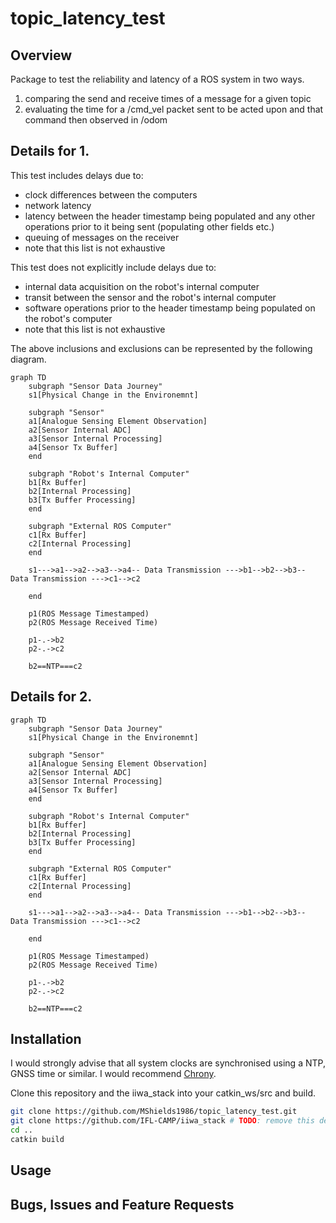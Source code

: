 # topic_latency_test
## Overview
Package to test the reliability and latency of a ROS system in two ways.
1. comparing the send and receive times of a message for a given topic
2. evaluating the time for a /cmd_vel packet sent to be acted upon and that command then observed in /odom

## Details for 1.
This test includes delays due to:
- clock differences between the computers
- network latency
- latency between the header timestamp being populated and any other operations prior to it being sent (populating other fields etc.)
- queuing of messages on the receiver
- note that this list is not exhaustive

This test does not explicitly include delays due to:
- internal data acquisition on the robot's internal computer
- transit between the sensor and the robot's internal computer
- software operations prior to the header timestamp being populated on the robot's computer
- note that this list is not exhaustive

The above inclusions and exclusions can be represented by the following diagram.
```mermaid
graph TD
    subgraph "Sensor Data Journey"
    s1[Physical Change in the Environemnt]

    subgraph "Sensor"
    a1[Analogue Sensing Element Observation]
    a2[Sensor Internal ADC]
    a3[Sensor Internal Processing]
    a4[Sensor Tx Buffer]
    end

    subgraph "Robot's Internal Computer"
    b1[Rx Buffer]
    b2[Internal Processing]
    b3[Tx Buffer Processing]
    end

    subgraph "External ROS Computer"
    c1[Rx Buffer]
    c2[Internal Processing]
    end

    s1--->a1-->a2-->a3-->a4-- Data Transmission --->b1-->b2-->b3-- Data Transmission --->c1-->c2

    end

    p1(ROS Message Timestamped)
    p2(ROS Message Received Time)

    p1-.->b2
    p2-.->c2

    b2==NTP===c2
```

## Details for 2.
```mermaid
graph TD
    subgraph "Sensor Data Journey"
    s1[Physical Change in the Environemnt]

    subgraph "Sensor"
    a1[Analogue Sensing Element Observation]
    a2[Sensor Internal ADC]
    a3[Sensor Internal Processing]
    a4[Sensor Tx Buffer]
    end

    subgraph "Robot's Internal Computer"
    b1[Rx Buffer]
    b2[Internal Processing]
    b3[Tx Buffer Processing]
    end

    subgraph "External ROS Computer"
    c1[Rx Buffer]
    c2[Internal Processing]
    end

    s1--->a1-->a2-->a3-->a4-- Data Transmission --->b1-->b2-->b3-- Data Transmission --->c1-->c2

    end

    p1(ROS Message Timestamped)
    p2(ROS Message Received Time)

    p1-.->b2
    p2-.->c2

    b2==NTP===c2
```

## Installation
I would strongly advise that all system clocks are synchronised using a NTP, GNSS time or similar. I would recommend [Chrony](https://chrony-project.org/).

Clone this repository and the iiwa_stack into your catkin_ws/src and build.
```bash
git clone https://github.com/MShields1986/topic_latency_test.git
git clone https://github.com/IFL-CAMP/iiwa_stack # TODO: remove this dep
cd ..
catkin build
```

## Usage

## Bugs, Issues and Feature Requests

